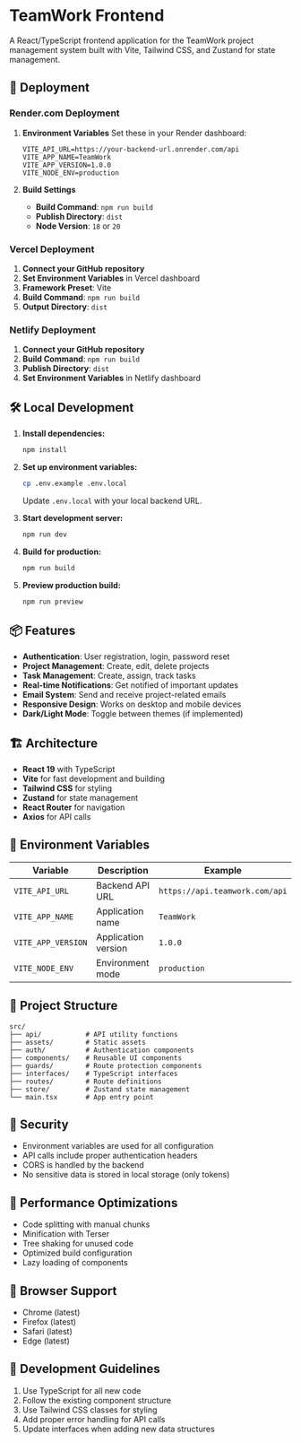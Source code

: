 # TeamWork Frontend

A React/TypeScript frontend application for the TeamWork project management system built with Vite, Tailwind CSS, and Zustand for state management.

## 🚀 Deployment

### Render.com Deployment

1. **Environment Variables**
   Set these in your Render dashboard:
   ```
   VITE_API_URL=https://your-backend-url.onrender.com/api
   VITE_APP_NAME=TeamWork
   VITE_APP_VERSION=1.0.0
   VITE_NODE_ENV=production
   ```

2. **Build Settings**
   - **Build Command**: `npm run build`
   - **Publish Directory**: `dist`
   - **Node Version**: `18` or `20`

### Vercel Deployment

1. **Connect your GitHub repository**
2. **Set Environment Variables** in Vercel dashboard
3. **Framework Preset**: Vite
4. **Build Command**: `npm run build`
5. **Output Directory**: `dist`

### Netlify Deployment

1. **Connect your GitHub repository**
2. **Build Command**: `npm run build`
3. **Publish Directory**: `dist`
4. **Set Environment Variables** in Netlify dashboard

## 🛠️ Local Development

1. **Install dependencies:**
   ```bash
   npm install
   ```

2. **Set up environment variables:**
   ```bash
   cp .env.example .env.local
   ```
   Update `.env.local` with your local backend URL.

3. **Start development server:**
   ```bash
   npm run dev
   ```

4. **Build for production:**
   ```bash
   npm run build
   ```

5. **Preview production build:**
   ```bash
   npm run preview
   ```

## 📦 Features

- **Authentication**: User registration, login, password reset
- **Project Management**: Create, edit, delete projects
- **Task Management**: Create, assign, track tasks
- **Real-time Notifications**: Get notified of important updates
- **Email System**: Send and receive project-related emails
- **Responsive Design**: Works on desktop and mobile devices
- **Dark/Light Mode**: Toggle between themes (if implemented)

## 🏗️ Architecture

- **React 19** with TypeScript
- **Vite** for fast development and building
- **Tailwind CSS** for styling
- **Zustand** for state management
- **React Router** for navigation
- **Axios** for API calls

## 🔧 Environment Variables

| Variable | Description | Example |
|----------|-------------|---------|
| `VITE_API_URL` | Backend API URL | `https://api.teamwork.com/api` |
| `VITE_APP_NAME` | Application name | `TeamWork` |
| `VITE_APP_VERSION` | Application version | `1.0.0` |
| `VITE_NODE_ENV` | Environment mode | `production` |

## 📁 Project Structure

```
src/
├── api/           # API utility functions
├── assets/        # Static assets
├── auth/          # Authentication components
├── components/    # Reusable UI components
├── guards/        # Route protection components
├── interfaces/    # TypeScript interfaces
├── routes/        # Route definitions
├── store/         # Zustand state management
└── main.tsx       # App entry point
```

## 🔐 Security

- Environment variables are used for all configuration
- API calls include proper authentication headers
- CORS is handled by the backend
- No sensitive data is stored in local storage (only tokens)

## 🚀 Performance Optimizations

- Code splitting with manual chunks
- Minification with Terser
- Tree shaking for unused code
- Optimized build configuration
- Lazy loading of components

## 📱 Browser Support

- Chrome (latest)
- Firefox (latest)  
- Safari (latest)
- Edge (latest)

## 🤝 Development Guidelines

1. Use TypeScript for all new code
2. Follow the existing component structure
3. Use Tailwind CSS classes for styling
4. Add proper error handling for API calls
5. Update interfaces when adding new data structures
